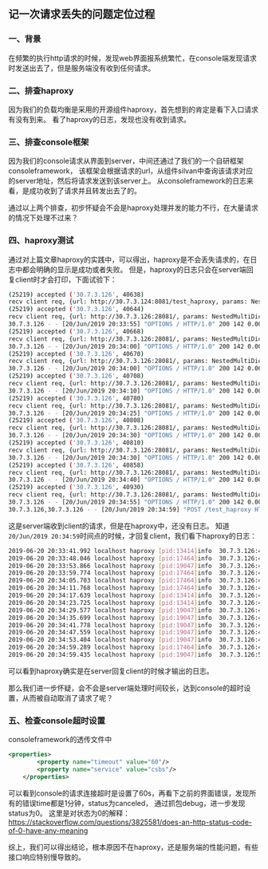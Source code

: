 ## 记一次请求丢失的问题定位过程

### 一、背景
在频繁的执行http请求的时候，发现web界面报系统繁忙，在console端发现请求时发送出去了，但是服务端没有收到任何请求。

### 二、排查haproxy
因为我们的负载均衡是采用的开源组件haproxy，首先想到的肯定是看下入口请求有没有到来。
看了haproxy的日志，发现也没有收到请求。

### 三、排查console框架
因为我们的console请求从界面到server，中间还通过了我们的一个自研框架consoleframework，
该框架会根据请求的url，从组件silvan中查询该请求对应的server地址，然后将请求发送到该server上。
从consoleframework的日志来看，是成功收到了请求并且转发出去了的。

通过以上两个排查，初步怀疑会不会是haproxy处理并发的能力不行，在大量请求的情况下处理不过来？

### 四、haproxy测试
通过对上篇文章haproxy的实践中，可以得出，haproxy是不会丢失请求的，在日志中都会明确的显示是成功或者失败。
但是，haproxy的日志只会在server端回复client时才会打印，下面试验下：
```sh
(25219) accepted ('30.7.3.126', 40638)
recv client req, {url: http://30.7.3.124:8081/test_haproxy, params: NestedMultiDict([]), body: {"ts": "hhhh"}, client_addr: 30.7.3.126}
(25219) accepted ('30.7.3.126', 40644)
recv client req, {url: http://30.7.3.126:28081/, params: NestedMultiDict([]), body: , client_addr: 30.7.3.126}
30.7.3.126 - - [20/Jun/2019 20:33:55] "OPTIONS / HTTP/1.0" 200 142 0.000668
(25219) accepted ('30.7.3.126', 40668)
recv client req, {url: http://30.7.3.126:28081/, params: NestedMultiDict([]), body: , client_addr: 30.7.3.126}
30.7.3.126 - - [20/Jun/2019 20:34:00] "OPTIONS / HTTP/1.0" 200 142 0.000495
(25219) accepted ('30.7.3.126', 40670)
recv client req, {url: http://30.7.3.126:28081/, params: NestedMultiDict([]), body: , client_addr: 30.7.3.126}
30.7.3.126 - - [20/Jun/2019 20:34:00] "OPTIONS / HTTP/1.0" 200 142 0.000534
(25219) accepted ('30.7.3.126', 40708)
recv client req, {url: http://30.7.3.126:28081/, params: NestedMultiDict([]), body: , client_addr: 30.7.3.126}
30.7.3.126 - - [20/Jun/2019 20:34:10] "OPTIONS / HTTP/1.0" 200 142 0.000689
(25219) accepted ('30.7.3.126', 40780)
recv client req, {url: http://30.7.3.126:28081/, params: NestedMultiDict([]), body: , client_addr: 30.7.3.126}
30.7.3.126 - - [20/Jun/2019 20:34:25] "OPTIONS / HTTP/1.0" 200 142 0.000648
(25219) accepted ('30.7.3.126', 40808)
recv client req, {url: http://30.7.3.126:28081/, params: NestedMultiDict([]), body: , client_addr: 30.7.3.126}
30.7.3.126 - - [20/Jun/2019 20:34:30] "OPTIONS / HTTP/1.0" 200 142 0.001167
(25219) accepted ('30.7.3.126', 40810)
recv client req, {url: http://30.7.3.126:28081/, params: NestedMultiDict([]), body: , client_addr: 30.7.3.126}
30.7.3.126 - - [20/Jun/2019 20:34:30] "OPTIONS / HTTP/1.0" 200 142 0.000638
(25219) accepted ('30.7.3.126', 40858)
recv client req, {url: http://30.7.3.126:28081/, params: NestedMultiDict([]), body: , client_addr: 30.7.3.126}
30.7.3.126 - - [20/Jun/2019 20:34:40] "OPTIONS / HTTP/1.0" 200 142 0.000460
(25219) accepted ('30.7.3.126', 40930)
recv client req, {url: http://30.7.3.126:28081/, params: NestedMultiDict([]), body: , client_addr: 30.7.3.126}
30.7.3.126 - - [20/Jun/2019 20:34:55] "OPTIONS / HTTP/1.0" 200 142 0.000716
30.7.3.126,30.7.3.126 - - [20/Jun/2019 20:34:59] "POST /test_haproxy HTTP/1.1" 200 142 65.004437
```
这是server端收到client的请求，但是在haproxy中，还没有日志。
知道`20/Jun/2019 20:34:59`时间点的时候，才回复client，我们看下haproxy的日志：
```sh
2019-06-20 20:33:41.992 localhost haproxy [pid:13414]info  30.7.3.126:48353 [20/Jun/2019:20:33:41.903] cms_8098 b_def_cms_8098/controller2 1/0/88 4518 -- 0/0/0/0/0 0/0
2019-06-20 20:33:48.046 localhost haproxy [pid:17464]info  30.7.3.126:48379 [20/Jun/2019:20:33:47.713] cms_8098 b_def_cms_8098/controller2 1/0/334 4518 -- 0/0/0/0/0 0/0
2019-06-20 20:33:53.866 localhost haproxy [pid:19047]info  30.7.3.126:48407 [20/Jun/2019:20:33:53.782] cms_8098 b_def_cms_8098/controller3 1/0/83 4518 -- 0/0/0/0/0 0/0
2019-06-20 20:33:59.774 localhost haproxy [pid:17464]info  30.7.3.126:48445 [20/Jun/2019:20:33:59.689] cms_8098 b_def_cms_8098/controller3 1/0/85 4518 -- 0/0/0/0/0 0/0
2019-06-20 20:34:05.703 localhost haproxy [pid:17464]info  30.7.3.126:48475 [20/Jun/2019:20:34:05.608] cms_8098 b_def_cms_8098/controller1 1/0/94 4518 -- 0/0/0/0/0 0/0
2019-06-20 20:34:11.768 localhost haproxy [pid:17464]info  30.7.3.126:48499 [20/Jun/2019:20:34:11.693] cms_8098 b_def_cms_8098/controller2 1/0/74 4518 -- 0/0/0/0/0 0/0
2019-06-20 20:34:17.639 localhost haproxy [pid:13414]info  30.7.3.126:48527 [20/Jun/2019:20:34:17.527] cms_8098 b_def_cms_8098/controller3 1/2/109 4518 -- 0/0/0/0/0 0/0
2019-06-20 20:34:23.725 localhost haproxy [pid:13414]info  30.7.3.126:48549 [20/Jun/2019:20:34:23.631] cms_8098 b_def_cms_8098/controller1 1/0/93 4518 -- 0/0/0/0/0 0/0
2019-06-20 20:34:29.577 localhost haproxy [pid:19047]info  30.7.3.126:48585 [20/Jun/2019:20:34:29.499] cms_8098 b_def_cms_8098/controller1 1/0/77 4518 -- 1/0/0/0/0 0/0
2019-06-20 20:34:35.699 localhost haproxy [pid:19047]info  30.7.3.126:48617 [20/Jun/2019:20:34:35.585] cms_8098 b_def_cms_8098/controller2 1/0/111 4518 -- 1/0/0/0/0 0/0
2019-06-20 20:34:41.778 localhost haproxy [pid:19047]info  30.7.3.126:48651 [20/Jun/2019:20:34:41.699] cms_8098 b_def_cms_8098/controller3 1/5/79 4518 -- 1/0/0/0/0 0/0
2019-06-20 20:34:47.559 localhost haproxy [pid:19047]info  30.7.3.126:48679 [20/Jun/2019:20:34:47.490] cms_8098 b_def_cms_8098/controller1 1/0/68 4518 -- 1/0/0/0/0 0/0
2019-06-20 20:34:53.404 localhost haproxy [pid:19047]info  30.7.3.126:48701 [20/Jun/2019:20:34:53.305] cms_8098 b_def_cms_8098/controller2 1/3/87 4518 -- 1/0/0/0/0 0/0
2019-06-20 20:34:59.289 localhost haproxy [pid:17464]info  30.7.3.126:48737 [20/Jun/2019:20:34:59.189] cms_8098 b_def_cms_8098/controller3 1/0/100 4518 -- 0/0/0/0/0 0/0
2019-06-20 20:34:59.435 localhost haproxy [pid:19047]info  30.7.3.126:55079 [20/Jun/2019:20:33:54.428] ts_8081 b_def_ts_8081/controller1 0/0/0/65006/65006 200 142 - - ---- 0/0/0/0/0 0/0 "POST /test_haproxy HTTP/1.1"
```
可以看到haproxy确实是在server回复client的时候才输出的日志。

那么我们进一步怀疑，会不会是server端处理时间较长，达到console的超时设置，从而被自动取消了请求了呢？

### 五、检查console超时设置
consoleframework的透传文件中
```xml
<properties>
        <property name="timeout" value="60"/>
        <property name="service" value="csbs"/>
    </properties>
```
可以看到console的请求连接超时是设置了60s，再看下之前的界面错误，发现所有的错误time都是1分钟，status为canceled，
通过抓包debug，进一步发现status为0。
这里是对状态为0的解释：https://stackoverflow.com/questions/3825581/does-an-http-status-code-of-0-have-any-meaning


综上，我们可以得出结论，根本原因不在haproxy，还是服务端的性能问题，有些接口响应特别慢导致的。